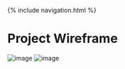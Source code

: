 {% include navigation.html %}


# Project Wireframe
![image](https://user-images.githubusercontent.com/89221238/157950756-34b3a1a0-edb9-4ca9-8305-ad2c6826b083.png)
![image](https://user-images.githubusercontent.com/89221238/157950909-c448df25-24e4-4b4a-aeaf-548d7cbbf3cd.png)


